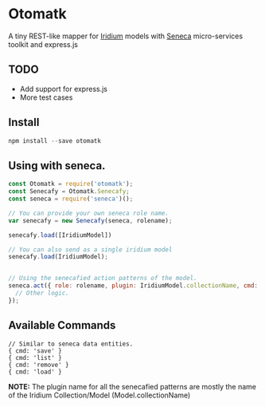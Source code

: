 # Otomatk

A tiny REST-like mapper for [Iridium](http://sierrasoftworks.github.io/Iridium/) models with [Seneca](http://senecajs.org/) micro-services toolkit and express.js


## TODO
* Add support for express.js
* More test cases

## Install

```javascript
npm install --save otomatk
```

## Using with seneca.
```javascript
const Otomatk = require('otomatk');
const Senecafy = Otomatk.Senecafy;
const seneca = require('seneca')();

// You can provide your own seneca role name.
var senecafy = new Senecafy(seneca, rolename);

senecafy.load([IridiumModel]) 

// You can also send as a single iridium model
senecafy.load(IridiumModel);


// Using the senecafied action patterns of the model.
seneca.act({ role: rolename, plugin: IridiumModel.collectionName, cmd: 'list' }, (err, data) => {
  // Other logic.  
}); 
```

## Available Commands
```
// Similar to seneca data entities.
{ cmd: 'save' }
{ cmd: 'list' }
{ cmd: 'remove' }
{ cmd: 'load' } 
```

**NOTE:** The plugin name for all the senecafied patterns are mostly the name of the Iridium Collection/Model (Model.collectionName)

